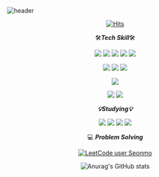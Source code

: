 ![header](https://capsule-render.vercel.app/api?type=wave&color=auto&height=200&section=header&text=Seonmo%20Kang&fontSize=90)

<div align=center>
  
[![Hits](https://hits.seeyoufarm.com/api/count/incr/badge.svg?url=https%3A%2F%2Fgithub.com%2FSeonmo-kang%2FSeonmo-kang%2F&count_bg=%2323BCED&title_bg=%23555555&icon=baidu.svg&icon_color=%23FFFFFF&title=Hit&edge_flat=true)](https://hits.seeyoufarm.com)
  
🛠***Tech Skill***🛠
  
<img src="https://img.shields.io/badge/Python-3766AB?style=flat-square&logo=Python&logoColor=white"/>  <img src="https://img.shields.io/badge/Django-092E20?style=flat-square&logo=Django&logoColor=white"/></a> <img src="https://img.shields.io/badge/JavaScript-F7DF1E?style=flat-square&logo=JavaScript&logoColor=white"/></a>  <img src="https://img.shields.io/badge/React-61DAFB?style=flat-square&logo=React&logoColor=white"/></a>  <img src="https://img.shields.io/badge/Java-1572B6?style=flat-square&logo=Java&logoColor=white"/></a>

<img src="https://img.shields.io/badge/CSS3-1572B6?style=flat-square&logo=CSS3&logoColor=white"/></a>  <img src="https://img.shields.io/badge/Sass-CC6699?style=flat-square&logo=Sass&logoColor=white"/></a>  <img src="https://img.shields.io/badge/TailwindCSS-06B6D4?style=flat-square&logo=Tailwind CSS&logoColor=white"/></a>

<img src="https://img.shields.io/badge/MySQL-4479A1?style=flat-square&logo=MySQL&logoColor=white"/></a>

<img src="https://img.shields.io/badge/AWS-232F3E?style=flat-square&logo=Amazon AWS&logoColor=white"/></a>  <img src="https://img.shields.io/badge/Oracle Cloud-F80000?style=flat-square&logo=Oracle&logoColor=white"/></a>

***💡Studying💡***

<img src="https://img.shields.io/badge/JavaScript-F7DF1E?style=flat-square&logo=JavaScript&logoColor=white"/></a>  <img src="https://img.shields.io/badge/React-61DAFB?style=flat-square&logo=React&logoColor=white"/></a>  <img src="https://img.shields.io/badge/AWS-232F3E?style=flat-square&logo=Amazon AWS&logoColor=white"/></a>  <img src="https://img.shields.io/badge/Redux-764ABC?style=flat-square&logo=Redux&logoColor=white"/></a>

💻 ***Problem Solving***

[![LeetCode user Seonmo](https://img.shields.io/badge/dynamic/json?style=for-the-badge&labelColor=black&color=%23ffa116&label=Solved&query=solved&url=https%3A%2F%2Fleetcode-badge.vercel.app%2Fapi%2Fusers%2FSeonmo&logo=leetcode&logoColor=yellow)](https://leetcode.com/Seonmo/)

![Anurag's GitHub stats](https://github-readme-stats.vercel.app/api?username=Seonmo-kang&show_icons=true&theme=radical)
</div>
